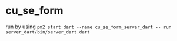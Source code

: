 # cu_se_form

run by using `pm2 start dart --name cu_se_form_server_dart -- run server_dart/bin/server_dart.dart`